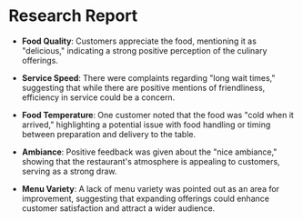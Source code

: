 # Research Report

- **Food Quality**: Customers appreciate the food, mentioning it as "delicious," indicating a strong positive perception of the culinary offerings.
  
- **Service Speed**: There were complaints regarding "long wait times," suggesting that while there are positive mentions of friendliness, efficiency in service could be a concern.

- **Food Temperature**: One customer noted that the food was "cold when it arrived," highlighting a potential issue with food handling or timing between preparation and delivery to the table.

- **Ambiance**: Positive feedback was given about the "nice ambiance," showing that the restaurant's atmosphere is appealing to customers, serving as a strong draw.

- **Menu Variety**: A lack of menu variety was pointed out as an area for improvement, suggesting that expanding offerings could enhance customer satisfaction and attract a wider audience.